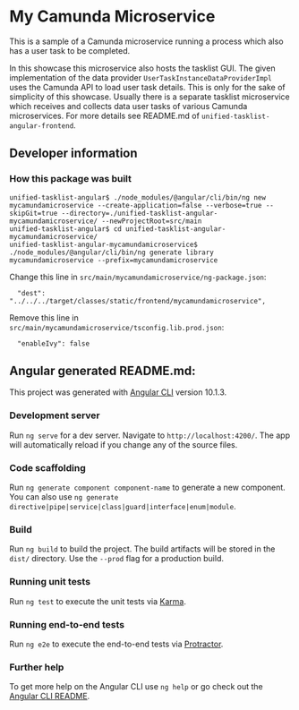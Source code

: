 # My Camunda Microservice

This is a sample of a Camunda microservice running a process which also has a user task to be completed.

In this showcase this microservice also hosts the tasklist GUI. The given implementation of the data provider `UserTaskInstanceDataProviderImpl` uses the Camunda API to load user task details. This is only for the sake of simplicity of this showcase. Usually there is a separate tasklist microservice which receives and collects data user tasks of various Camunda microservices. For more details see README.md of `unified-tasklist-angular-frontend`.

## Developer information

### How this package was built

```
unified-tasklist-angular$ ./node_modules/@angular/cli/bin/ng new mycamundamicroservice --create-application=false --verbose=true --skipGit=true --directory=./unified-tasklist-angular-mycamundamicroservice/ --newProjectRoot=src/main
unified-tasklist-angular$ cd unified-tasklist-angular-mycamundamicroservice/
unified-tasklist-angular-mycamundamicroservice$ ./node_modules/@angular/cli/bin/ng generate library mycamundamicroservice --prefix=mycamundamicroservice
```

Change this line in `src/main/mycamundamicroservice/ng-package.json`:
```
  "dest": "../../../target/classes/static/frontend/mycamundamicroservice",
```

Remove this line in `src/main/mycamundamicroservice/tsconfig.lib.prod.json`:
```
  "enableIvy": false  
```

## Angular generated README.md:

This project was generated with [Angular CLI](https://github.com/angular/angular-cli) version 10.1.3.

### Development server

Run `ng serve` for a dev server. Navigate to `http://localhost:4200/`. The app will automatically reload if you change any of the source files.

### Code scaffolding

Run `ng generate component component-name` to generate a new component. You can also use `ng generate directive|pipe|service|class|guard|interface|enum|module`.

### Build

Run `ng build` to build the project. The build artifacts will be stored in the `dist/` directory. Use the `--prod` flag for a production build.

### Running unit tests

Run `ng test` to execute the unit tests via [Karma](https://karma-runner.github.io).

### Running end-to-end tests

Run `ng e2e` to execute the end-to-end tests via [Protractor](http://www.protractortest.org/).

### Further help

To get more help on the Angular CLI use `ng help` or go check out the [Angular CLI README](https://github.com/angular/angular-cli/blob/master/README.md).
